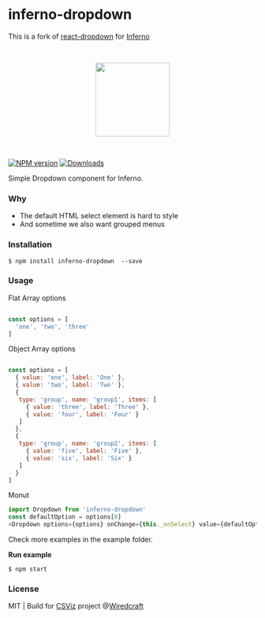 inferno-dropdown
==============

This is a fork of [react-dropdown](http://fraserxu.me/react-dropdown/)
for [Inferno](https://github.com/trueadm/inferno)

<p>&nbsp;</p>
<p align="center"><img src="http://infernojs.org/img/inferno.png" width="150px"></p>
<p>&nbsp;</p>

[![NPM version][npm-image]][npm-url]
[![Downloads][downloads-image]][downloads-url]

Simple Dropdown component for Inferno.

### Why

* The default HTML select element is hard to style
* And sometime we also want grouped menus

### Installation

```
$ npm install inferno-dropdown  --save
```

### Usage

Flat Array options

```JavaScript

const options = [
  'one', 'two', 'three'
]
```

Object Array options

```JavaScript

const options = [
  { value: 'one', label: 'One' },
  { value: 'two', label: 'Two' },
  {
   type: 'group', name: 'group1', items: [
     { value: 'three', label: 'Three' },
     { value: 'four', label: 'Four' }
   ]
  },
  {
   type: 'group', name: 'group2', items: [
     { value: 'five', label: 'Five' },
     { value: 'six', label: 'Six' }
   ]
  }
]
```

Monut

```JavaScript
import Dropdown from 'inferno-dropdown'
const defaultOption = options[0]
<Dropdown options={options} onChange={this._onSelect} value={defaultOption} placeholder="Select an option" />
```

Check more examples in the example folder.

**Run example**

```
$ npm start
```

### License

MIT | Build for [CSViz](https://csviz.org) project @[Wiredcraft](http://wiredcraft.com)

[npm-image]: https://img.shields.io/npm/v/inferno-dropdown.svg?style=flat-square
[npm-url]: https://npmjs.org/package/inferno-dropdown
[downloads-image]: http://img.shields.io/npm/dm/inferno-dropdown.svg?style=flat-square
[downloads-url]: https://npmjs.org/package/inferno-dropdown

